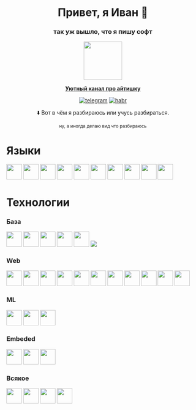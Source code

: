 <div id="header" align="center">
  <h1>Привет, я Иван 👋</h1>
  <h3>так уж вышло, что я пишу софт</h3>
  <p></p>
  <a href="https://t.me/J7_channel">
  <div>
    <img height="100" src="https://cdn4.cdn-telegram.org/file/FdaSsk0VDllhU4chGCpH4PBwtgBUdPHDEODZyDLqE2OgVOqtVxR868zjYwc7GYqrSqGlqb8c-7KkJG4hJRespGe-0eMELZVHtdZNnaWM2-L3EeHJb3euemiAe9m-OQBtayCKQLu4J3Bv9aVhDiOZHKhanUPBv31aDsmFqdxjDRahm1plVmvmMYj6NlvtQAbGbTx_anWnzerVNYwxYhCOww9K1q_O4etw5AKevXevGDej-HP8zhI303IhofGIBoc6AqEh6ktIjjRHv4TBxWcyX30l8l8Cgt3HDsC0s4gPxjEiuz5Wl7EwsvYuZglTJD1GWTVKN2MswJiLMgVzGqmQkA.jpg" height="60">
    <p><b>Уютный канал про айтишку</b></p>
    <p> </p>
  </div>
    </a>
  <div>
    <span></span>
  </div>
  
  
  
  <a href="https://t.me/ivan_noskovvv"><img src="https://badgen.net/badge/icon/телега?icon=telegram&label" alt="telegram"/></a>
  <a href="https://habr.com/ru/users/IvanNoskov"><img src="https://badgen.net/badge/icon/статейки?icon=wiki&label" alt="habr"/></a>
  <p></p>
  <p>⬇️ Вот в чём я разбираюсь или учусь разбираться.</p>
  <sup>ну, а иногда делаю вид что разбираюсь</sup>
</div>

<h1>Языки</h1>
<p float="left">
<img src="https://cdn.jsdelivr.net/gh/devicons/devicon/icons/python/python-original.svg" height="40" width="40"/>
<img src="https://cdn.jsdelivr.net/gh/devicons/devicon/icons/typescript/typescript-original.svg" height="40" width="40"/>
<img src="https://cdn.jsdelivr.net/gh/devicons/devicon@latest/icons/rust/rust-original.svg" height="40" width="40"/>
<img src="https://cdn.jsdelivr.net/gh/devicons/devicon/icons/javascript/javascript-original.svg" height="40" width="40"/>
<img src="https://cdn.jsdelivr.net/gh/devicons/devicon/icons/html5/html5-original.svg" height="40" width="40"/>
<img src="https://cdn.jsdelivr.net/gh/devicons/devicon/icons/css3/css3-original.svg" height="40" width="40"/>
<img src="https://cdn.jsdelivr.net/gh/devicons/devicon/icons/c/c-original.svg" height="40" width="40"/>
<img src="https://cdn.jsdelivr.net/gh/devicons/devicon/icons/go/go-original-wordmark.svg" height="40" width="40"/>
<img src="https://cdn.jsdelivr.net/gh/devicons/devicon/icons/processing/processing-original.svg" height="40" width="40"/>
<img src="https://cdn.jsdelivr.net/gh/devicons/devicon/icons/dart/dart-original.svg" height="40" width="40"/>
</p>

<h1>Технологии</h1>

<h3>База</h3>
<p float="left">
<img src="https://cdn.jsdelivr.net/gh/devicons/devicon@latest/icons/linux/linux-plain.svg" height="40" width="40"/>
<img src="https://cdn.jsdelivr.net/gh/devicons/devicon/icons/git/git-original.svg" height="40" width="40"/>
<img src="https://cdn.jsdelivr.net/gh/devicons/devicon/icons/github/github-original.svg" height="40" width="40"/>
<img src="https://cdn.jsdelivr.net/gh/devicons/devicon/icons/vscode/vscode-original.svg" height="40" width="40"/>
<img src="https://cdn.jsdelivr.net/gh/devicons/devicon@latest/icons/docker/docker-plain-wordmark.svg" height="40" width="40" />
<img src="https://cdn.jsdelivr.net/gh/devicons/devicon@latest/icons/apachekafka/apachekafka-original-wordmark.svg" />
</p>

<h3>Web</h3>
<p float="left">
<img src="https://cdn.jsdelivr.net/gh/devicons/devicon/icons/nodejs/nodejs-original.svg" height="40" width="40"/>
<img src="https://cdn.jsdelivr.net/gh/devicons/devicon@latest/icons/nextjs/nextjs-original.svg" height="40" width="40"/>
<img src="https://cdn.jsdelivr.net/gh/devicons/devicon/icons/react/react-original.svg" height="40" width="40"/>
<img src="https://cdn.jsdelivr.net/gh/devicons/devicon@latest/icons/tailwindcss/tailwindcss-original-wordmark.svg" height="40" />
<img src="https://cdn.jsdelivr.net/gh/devicons/devicon/icons/webpack/webpack-original.svg" height="40" width="40"/>
<img src="https://cdn.jsdelivr.net/gh/devicons/devicon@latest/icons/postgresql/postgresql-original.svg" height="40" width="40"/>
<img src="https://cdn.jsdelivr.net/gh/devicons/devicon/icons/redux/redux-original.svg" height="40" width="40"/>
<img src="https://cdn.jsdelivr.net/gh/devicons/devicon/icons/npm/npm-original-wordmark.svg" height="40" width="40"/>
<img src="https://cdn.jsdelivr.net/gh/devicons/devicon/icons/yarn/yarn-original.svg" height="40" width="40"/>
<img src="https://cdn.jsdelivr.net/gh/devicons/devicon/icons/bootstrap/bootstrap-original.svg" height="40" width="40"/>
<img src="https://cdn.jsdelivr.net/gh/devicons/devicon/icons/flask/flask-original.svg" height="40" width="40"/>
</p>

<h3>ML</h3>
<p float="left">
<img src="https://cdn.jsdelivr.net/gh/devicons/devicon@latest/icons/tensorflow/tensorflow-original.svg"  height="40" width="40" />
<img src="https://cdn.jsdelivr.net/gh/devicons/devicon@latest/icons/pytorch/pytorch-original-wordmark.svg" height="40" width="40" />
<img src="https://cdn.jsdelivr.net/gh/devicons/devicon/icons/opencv/opencv-original.svg" height="40" width="40"/>
</p>

<h3>Embeded</h3>
<p float="left">
<img src="https://cdn.jsdelivr.net/gh/devicons/devicon@latest/icons/rust/rust-original.svg" height="40" width="40"/>
<img src="https://cdn.jsdelivr.net/gh/devicons/devicon/icons/arduino/arduino-original.svg" height="40" width="40"/>
<img src="https://cdn.jsdelivr.net/gh/devicons/devicon/icons/opencv/opencv-original.svg" height="40" width="40"/>
</p>

<h3>Всякое</h3>
<p float="left">
<img src="https://cdn.jsdelivr.net/gh/devicons/devicon/icons/electron/electron-original.svg" height="40" width="40"/>
<img src="https://cdn.jsdelivr.net/gh/devicons/devicon/icons/flutter/flutter-original.svg" height="40" width="40"/>
<img src="https://cdn.jsdelivr.net/gh/devicons/devicon/icons/godot/godot-original.svg" height="40" width="40"/>
<img src="https://cdn.jsdelivr.net/gh/devicons/devicon/icons/qt/qt-original.svg" height="40" width="40"/>
</p>

<!--
<h1>Статистика</h1>

<div id="stat" align="center">  
  
![](http://github-profile-summary-cards.vercel.app/api/cards/profile-details?username=ivanoskov&theme=github_dark)
![](http://github-profile-summary-cards.vercel.app/api/cards/stats?username=ivanoskov&theme=github_dark)
![](http://github-profile-summary-cards.vercel.app/api/cards/repos-per-language?username=ivanoskov&theme=github_dark)
</div>

//-->

